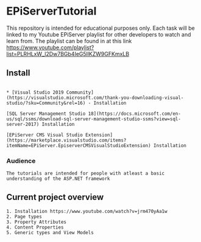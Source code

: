 # EPiServerTutorial
This repository is intended for educational purposes only. Each task will be linked to my Youtube EPiServer playlist for other developers
to watch and learn from. The playlist can be found in at this link https://www.youtube.com/playlist?list=PLRHLxW_l2Dw7BGb4IeG5llKZW9GFKmxLB

## Install
```

* [Visual Studio 2019 Community](https://visualstudio.microsoft.com/thank-you-downloading-visual-studio/?sku=Community&rel=16) - Installation

[SQL Server Management Studio 18](https://docs.microsoft.com/en-us/sql/ssms/download-sql-server-management-studio-ssms?view=sql-server-2017) Installation

[EPiServer CMS Visual Studio Extension](https://marketplace.visualstudio.com/items?itemName=EPiServer.EpiserverCMSVisualStudioExtension) Installation
```

### Audience
```
The tutorials are intended for people with atleast a basic understanding of the ASP.NET framework
```

## Current project overview
```
1. Installation https://www.youtube.com/watch?v=jrm470yAa1w
2. Page types
3. Property Attributes
4. Content Properties
5. Generic types and View Models
```
